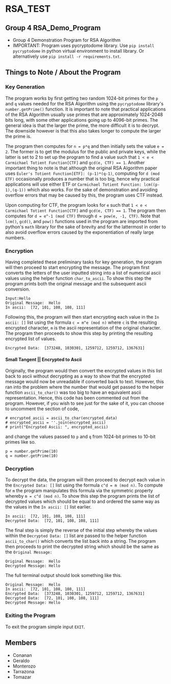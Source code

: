 # RSA_TEST
## Group 4 RSA_Demo_Program
* Group 4 Demonstration Program for RSA Algorithm
* IMPORTANT: Program uses pycryptodome library. Use `pip install pycryptodome` in python virtual environment to install library. Or alternatively use `pip install -r requirements.txt`.
## Things to Note / About the Program

### Key Generation
The program works by first getting two random 1024-bit primes for the `p` and `q` values needed for the RSA Algorithm using the `pycryptodome` library's `number.getPrime()` function. It is important to note that practical applications of the RSA Algorithm usually use primes that are approximately 1024-2048 bits long, with some other applications going up to 4096-bit primes. The general idea is that the larger the prime, the more difficult it is to decrypt. The downside however is that this also takes longer to compute the larger the prime is. 

The program then computes for `n = p*q` and then initially sets the value `e = 2`. The former is to get the modulus for the public and private keys, while the latter is set to 2 to set up the program to find a value such that `1 < e < Carmichael Totient Function[CTF]` and `gcd(e, CTF) == 1`. Another important thing to note is that although the original RSA Algorithm paper uses `Euler's Totient Function[ETF]: (p-1)*(q-1)`, computing for `d (mod ETF)` occasionally produces a number that is too big, hence why practical applications will use either ETF or `Carmichael Totient Function: lcm((p-1),(q-1))` which also works. For the sake of demonstration and avoiding overflow errors that may be caused by this, the program uses CTF instead.

Upon computing for CTF, the program looks for `e` such that `1 < e < Carmichael Totient Function[CTF]` and `gcd(e, CTF) == 1`. The program then computes for `d = e^-1 (mod CTF)` through `d = pow(e, -1, CTF)`. Note that `lcm()`, `gcd()`, and `pow()` functions used in the program are imported from python's `math` library for the sake of brevity and for the lattermost in order to also avoid overflow errors caused by the exponentiation of really large numbers.

### Encryption
Having completed these preliminary tasks for key generation, the program will then proceed to start encrypting the message. The program first converts the letters of the user inputted string into a list of numerical ascii values using the helper function `char_to_ascii`. To show this step the program prints both the original message and the subsequent ascii conversion.
```
Input:Hello
Original Message:  Hello
In ascii:  [72, 101, 108, 108, 111]
```
Following this, the program will then start encrypting each value in the `In ascii: []` list using the formula `c = m^e (mod n)` where `c` is the resulting encrypted character, `m` is the ascii representation of the original character. The program then proceeds to show this step by printing the resulting encrypted list of values.
```
Encrypted Data:  [373248, 1030301, 1259712, 1259712, 1367631]
```
#### Small Tangent || Encrypted to Ascii
Originally, the program would then convert the encrypted values in this list back to ascii without decrypting as a way to show that the encrypted message would now be unreadable if converted back to text. However, this ran into the problem where the number that would get passed to the helper function `ascii_to_char()` was too big to have an equivalent ascii representation. Hence, this code has been commented out from the program. However, if you wish to see just for the sake of it, you can choose to uncomment the section of code,
```
# encrypted_ascii = ascii_to_char(encrypted_data)
# encrypted_ascii = ''.join(encrypted_ascii)
# print("Encrypted Ascii: ", encrypted_ascii)
```
and change the values passed to `p` and `q` from 1024-bit primes to 10-bit primes like so.
```
p = number.getPrime(10)
q = number.getPrime(10)
```
### Decryption
To decrypt the data, the program will then proceed to decrypt each value in the `Encrypted Data: []` list using the formula `c^d = m (mod n)`. To compute for `m` the program manipulates this formula via the symmetric property whereby `m = c^d (mod n)`. To show this step the program prints the list of decrypted values which should be equal to and ordered the same way as the values in the `In ascii: []` list earlier. 
```
In ascii:  [72, 101, 108, 108, 111]
Decrypted Data:  [72, 101, 108, 108, 111]
```
The final step is simply the reverse of the initial step whereby the values within the `Decrypted Data: []` list are passed to the helper function `ascii_to_char()` which converts the list back into a string. The program then proceeds to print the decrypted string which should be the same as the `Original Message: `
```
Original Message:  Hello
Decrypted Message: Hello
```
The full terminal output should look something like this.
```
Original Message:  Hello
In ascii:  [72, 101, 108, 108, 111]
Encrypted Data:  [373248, 1030301, 1259712, 1259712, 1367631]
Decrypted Data:  [72, 101, 108, 108, 111]
Decrypted Message: Hello
```
### Exiting the Program
To exit the program simple input `EXIT`. 
## Members
* Conanan
* Geraldo
* Monterozo
* Tarrazona
* Tomazar 
